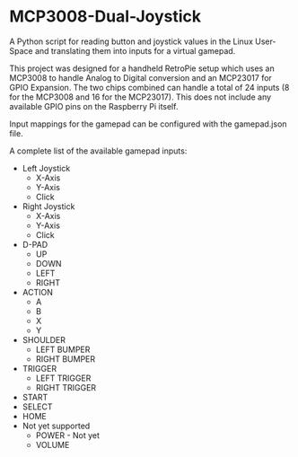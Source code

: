 # MCP3008-Dual-Joystick
A Python script for reading button and joystick values in the Linux User-Space and translating them into inputs for a virtual gamepad.

This project was designed for a handheld RetroPie setup which uses an MCP3008 to handle Analog to Digital conversion and an MCP23017 for GPIO Expansion. The two chips combined can handle a total of 24 inputs (8 for the MCP3008 and 16 for the MCP23017). This does not include any available GPIO pins on the Raspberry Pi itself.

Input mappings for the gamepad can be configured with the gamepad.json file.

A complete list of the available gamepad inputs:
* Left Joystick
  * X-Axis
  * Y-Axis
  * Click
* Right Joystick
  * X-Axis
  * Y-Axis
  * Click
* D-PAD
  * UP
  * DOWN
  * LEFT
  * RIGHT
* ACTION
  * A
  * B
  * X
  * Y
* SHOULDER
  * LEFT BUMPER
  * RIGHT BUMPER
* TRIGGER
  * LEFT TRIGGER
  * RIGHT TRIGGER
* START
* SELECT
* HOME
* Not yet supported
  * POWER - Not yet 
  * VOLUME